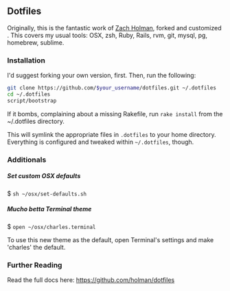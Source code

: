 ## Dotfiles

Originally, this is the fantastic work of [Zach Holman](http://zachholman.com/2010/08/dotfiles-are-meant-to-be-forked/), forked and customized . This covers my usual tools: OSX, zsh, Ruby, Rails, rvm, git, mysql, pg, homebrew, sublime.

### Installation

I'd suggest forking your own version, first. Then, run the following:

```sh
git clone https://github.com/$your_username/dotfiles.git ~/.dotfiles
cd ~/.dotfiles
script/bootstrap
```

If it bombs, complaining about a missing Rakefile, run `rake install` from the ~/.dotfiles directory.

This will symlink the appropriate files in `.dotfiles` to your home directory.
Everything is configured and tweaked within `~/.dotfiles`, though.

### Additionals

##### Set custom OSX defaults

$ `sh ~/osx/set-defaults.sh`

##### Mucho betta Terminal theme

$ `open ~/osx/charles.terminal`

To use this new theme as the default, open Terminal's settings and make 'charles' the default.

### Further Reading

Read the full docs here:
https://github.com/holman/dotfiles
